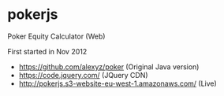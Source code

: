 # pokerjs

Poker Equity Calculator (Web)

First started in Nov 2012

* https://github.com/alexyz/poker (Original Java version)
* https://code.jquery.com/ (JQuery CDN)
* http://pokerjs.s3-website-eu-west-1.amazonaws.com/ (Live)
